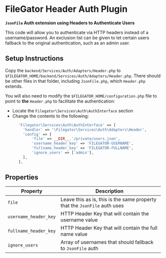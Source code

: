 FileGator Header Auth Plugin
============================

**`JsonFile` Auth extension using Headers to Authenticate Users**

This code will allow you to authenticate via HTTP headers instead of a username/password.
An exclusion list can be given to let certain users fallback to the original authentication,
such as an admin user.

Setup Instructions
------------------

Copy the `backend/Services/Auth/Adapters/Header.php` to
`$FILEGATOR_HOME/backend/Services/Auth/Adapters/Header.php`.  There
should be other files in that folder, including `JsonFile.php`, which `Header.php` extends.

You will also need to modify the `$FILEGATOR_HOME/configuration.php` file to point to **the**
`Header.php` to facilitate the authentication:

- Locate the `Filegator\Services\Auth\AuthInterface` section
- Change the contents to the following:

```php
      'Filegator\Services\Auth\AuthInterface' => [
        'handler' => '\Filegator\Services\Auth\Adapters\Header',
        'config' => [
            'file' => __DIR__.'/private/users.json',
            'username_header_key' => 'FILEGATOR-USERNAME',
            'fullname_header_key' => 'FILEGATOR-FULLNAME',
            'ignore_users' => ['admin'],
        ],
      ],
```

Properties
----------

| Property            | Description                                                              |
|---------------------|--------------------------------------------------------------------------|
|`file`               |Leave this as is, this is the same property that the `JsonFile` auth uses |
|`username_header_key`|HTTP Header Key that will contain the username value                      |
|`fullname_header_key`|HTTP Header Key that will contain the full name value                     |
|`ignore_users`       |Array of usernames that should fallback to `JsonFile` auth                |
